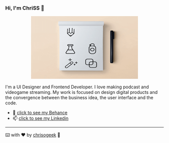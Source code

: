 ### Hi, I'm ChriSS :dragon_face:

<p align="center">
  <img width="340" height="200" src="https://github.com/chrisogeek/chrisogeek/blob/master/giphy.gif">
</p>

I'm a UI Designer and Frontend Developer. I love making podcast and videogame streaming. My work is focused on design digital products and the convergence between the business idea, the user interface and the code. 

* 🚀 [click to see my Behance](https://www.behance.net/christianortiz7)
* 📫 [click to see my Linkedin](https://www.linkedin.com/in/christianortiztorres/)


------------

⌨️ with ❤️ by [chrisogeek](https://github.com/chrisogeek) :dragon_face:

<!--
**chrisogeek/chrisogeek** is a ✨ _special_ ✨ repository because its `README.md` (this file) appears on your GitHub profile.


